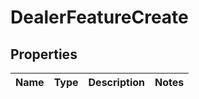 # DealerFeatureCreate

## Properties
Name | Type | Description | Notes
------------ | ------------- | ------------- | -------------
